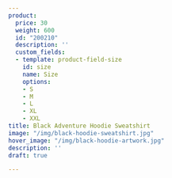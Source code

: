 ```yaml
---
product:
  price: 30
  weight: 600
  id: "200210"
  description: ''
  custom_fields:
  - template: product-field-size
    id: size
    name: Size
    options:
    - S
    - M
    - L
    - XL
    - XXL
title: Black Adventure Hoodie Sweatshirt
image: "/img/black-hoodie-sweatshirt.jpg"
hover_image: "/img/black-hoodie-artwork.jpg"
description: ''
draft: true

---
```

